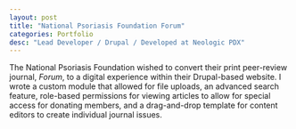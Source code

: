 ```yaml
---
layout: post
title: "National Psoriasis Foundation Forum"
categories: Portfolio
desc: "Lead Developer / Drupal / Developed at Neologic PDX"
---
```


The National Psoriasis Foundation wished to convert their print peer-review journal, *Forum*, to a digital experience within their Drupal-based website. <!--excerpt--> I wrote a custom module that allowed for file uploads, an advanced search feature, role-based permissions for viewing articles to allow for special access for donating members, and a drag-and-drop template for content editors to create individual journal issues.